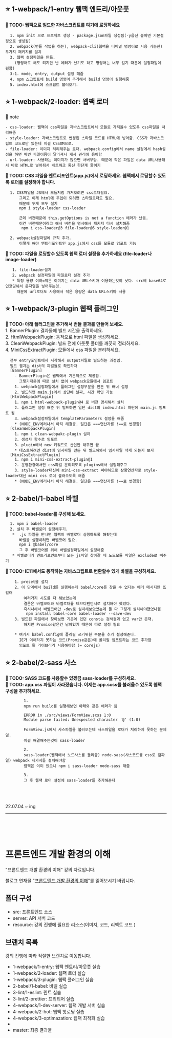     
## :star: 1-webpack/1-entry 웹팩 엔트리/아웃풋 

<b> :paperclip: TODO: 웹팩으로 빌드한 자바스크립트를 여기에 로딩하세요</b>  

      1. npm init 으로 프로젝트 생성 - package.json파일 생성됨(-y옵션 붙이면 기본설정으로 생성됨)  
      2. webpack(번들 작업을 하는), webpack-cli(웹팩을 터미널 명령어로 사용 가능한) 두가지 패키지를 설치  
      3. 웹팩 설정파일을 만듦.  
        (명령어로 해도 되지만 난 에러가 났기도 하고 명령어는 너무 길기 때문에 설정파일이 편함)  
      3-1. mode, entry, output 설정 해줌  
      4. npm 스크립트에 build 명령어 추가해서 build 명령어 실행해줌  
      5. index.html에 스크립트 불러오기.  
  
  
## :star: 1-webpack/2-loader: 웹팩 로더  
  
    
  :notebook: note
```
- css-loader: 웹팩이 css파일을 자바스크립트에서 모듈로 가져올수 있도록 css파일을 처리해줌  
- style-loader: 자바스크립트로 변경된 스타일 코드를 HTML에 넣어줌. CSS가 자바스크립트 코드로만 있는데 이걸 CSSOM으로.  
- file-loader: 이미지 처리해주는 로더. webpack.config에서 name 설정에서 hash설정을 하면 매번 파일이름이 달라져서 캐시 관리에 용이함  
- url-loader: 사용하는 이미지가 많으면 서버부담. 때문에 작은 파일은 data URL사용해서 바로 HTML로 넣어줘서 네트워크 통신 한단계 줄이기  
```

<b>:paperclip: TODO: CSS 파일을 엔트리포인트(app.js)에서 로딩하세요. 웹팩에서 로딩할수 있도록 로더를 설정해야 합니다.</b>  

      1. CSS파일을 JS에서 모듈처럼 가져오려면 css로더필요.  
          그리고 이게 html에 주입이 되려면 스타일로더도 필요.  
          때문에 두개 모두 설치  
          npm i style-loader css-loader  
          
          근데 버전때문에 this.getOptions is not a function 에러가 났음.  
          이건 버전때문이라고 해서 버전을 명시해서 패키지 다시 설치해줌  
           npm i css-loader@3 file-loader@5 style-loader@1  
           
      2. webpack설정파일에 규칙 추가.  
          이렇게 해야 엔트리포인트인 app.js에서 css를 모듈로 임포트 가능  
          
<b>:paperclip: TODO: 파일을 로딩할수 있도록 웹팩 로더 설정을 추가하세요 (file-loader나 image-loader)</b>

       1. file-loader설치  
       2. webpack 설정파일에 파일로더 설정 추가  
       * 특정 용량 이하=작은 이미지는 data URL스키마 이용하는것이 낫다. src에 base64로 인코딩해서 문자열을 넣어주는것.
         때문에 url로더도 사용해서 작은 용량은 data URL스키마 사용
 
 
 
 ## :star: 1-webpack/3-plugin 웹팩 플러그인

<b> :paperclip: TODO: 아래 플러그인을 추가해서 번들 결과를 만들어 보세요.</b>  
    1. BannerPlugin: 결과물에 빌드 시간을 출력하세요.  
    2. HtmlWebpackPlugin: 동적으로 html 파일을 생성하세요.  
    3. CleanWebpackPlugin: 빌드 전에 아웃풋 폴더를 깨끗히 정리하세요.  
    4. MiniCssExtractPlugin: 모듈에서 css 파일을 분리하세요.  

      
      전부 entry포인트에서 시작해서 output파일로 빌드하는 과정임.
      빌드 결과는 dist의 파일들로 확인하자
      [BannerPlugin]
        - BannerPlugin은 웹팩에서 기본적으로 제공함.
          그렇기때문에 따로 설치 없이 webpack모듈에서 임포트
        1. webpack설정파일에서 플러그인 설정부분을 만든 뒤 배너 설정
        2. 빌드하면 main.js에서 상단에 날짜, 시간 확인 가능
      [HtmlWebpackPlugin]
        1. npm i html-webpack-plugin@4 로 버전 명시해서 설치
        2. 플러그인 설정 해준 뒤 빌드하면 일단 dist의 index.html 하단에 main.js 임포트 됨
        3. webpack설정파일에서 templateParameters 설정을 해줌
        * (NODE_ENV에러나서 아직 해결중. 일단은 ===연산자를 !==로 변경함)
      [CleanWebpackPlugin]
        1. npm i clean-webpakc-plugin 설치
        2. 생성자 함수로 임포트
        3. plugin에서 new 키워드로 선언만 해주면 끝
        * 테스트하려면 dist에 임시파일 만든 뒤 빌드해봐서 임시파일 삭제 되는지 보자
      [MiniCssExtractPlugin]
        1. npm i mini-css-extract-plugin@1
        2. 운영환경에서만 css파일 분리되도록 plugins에서 설정해주고
        3. style-loader대신에 mini-css-extract 써야하므로 삼항연산자로 style-loader대신 mini css 로더 불러오도록 해줌
        * (NODE_ENV에러나서 아직 해결중. 일단은 ===연산자를 !==로 변경함)



 ## :star: 2-babel/1-babel 바벨

<b> :paperclip: TODO: babel-loader를 구성해 보세요.</b>  

      1. npm i babel-loader
      2. 설치 후 바벨로더 설정해주기.
       *  .js 파일을 만나면 웹팩이 바벨로더 실행하도록 해줬는데
          바벨을 실행하려면 바벨코어 필요.
          npm i @babel/core
          그 후 바벨코어를 위해 바벨설정파일에서 설정해줌
       * 바벨로더가 엔트리포인트부터 모든 js파일 찾아갈 때 노드모듈 파일은 exclude로 빼주기

      
<b>:paperclip: TODO: IE11에서도 동작하는 자바스크립트로 변환할수 있게 바벨을 구성하세요.</b>

        1. preset을 설치
        2. 이 단계에서 build를 실행하는데 babel/core를 찾을 수 없다는 에러 메시지만 뜨길래
            여러가지 시도를 다 해보았는데
            결론은 바벨코어와 바벨로더를 데브디펜던시로 설치해야 했었다.
            혹시나해서 바벨코어만 -dev로 설치해보았었는데 둘 다 그렇게 설치해야했었나봄
             npm install babel-core babel-loader --save-dev
        3. 빌드된 파일에서 찾아보면 기존에 있던 const는 검색결과 없고 var만 존재.
            하지만 Promise같은건 남아있기 때문에 따로 설정 필요
            
        * 여기서 babel.config에 폴리필 쓰기위한 부분을 추가 설정해준다.
          IE가 이해하지 못하는 코드(Promise같은)에 폴리필 임포트하는 코드 추가함
          임포트 될 라이브러리 사용해야함 (= corejs)

    
    
 ## :star: 2-babel/2-sass 사스

<b> :paperclip: TODO: SASS 코드를 사용할수 있겠끔 sass-loader를 구성하세요.</b>  
<b> :paperclip: TODO: app.css 파일이 사라졌습니다. 이제는 app.scss를 불러올수 있도록 웹팩 구성을 추가하세요.</b>  


            1.
            npm run build를 실행해보면 아래와 같은 에러가 뜸

            ERROR in ./src/views/FormView.scss 1:0
            Module parse failed: Unexpected character '@' (1:0)

            FormView.js에서 사스파일을 불러오는데 사스파일을 로더가 처리하지 못하는 문제임.
            이걸 해결해주는것이 sass-loader

            2.
            sass-loader(웹팩에서 노드사스를 돌려줌) node-sass(사스코드를 css로 컴파일) webpack 세가지를 설치해야함
            웹팩은 이미 있으니 npm i sass-loader node-sass 해줌

            3.
            그 후 웹팩 로더 설정에 sass-loader를 추가해준다
            

 <br/><br/><br/>
 22.07.04 ~ ing
 
 ---
 <br/><br/><br/>
 # 프론트엔드 개발 환경의 이해 

"프론트엔드 개발 환경의 이해" 강의 자료입니다.

블로그 연재물 "[프론트엔드 개발 환경의 이해](http://jeonghwan-kim.github.io/series/2019/12/09/frontend-dev-env-npm.html)"를 읽어보시기 바랍니다.

## 폴더 구성

- src: 프론트엔드 소스
- server: API 서버 코드 
- resource: 강의 진행에 필요한 리소스(이미지, 코드, 리액트 코드 )

## 브랜치 목록

강의 진행에 따라 적절한 브랜치로 이동합니다. 

- 1-webpack/1-entry: 웹팩 엔트리/아웃풋 실습
- 1-webpack/2-loader: 웹팩 로더 실습
- 1-webpack/3-plugin: 웹팩 플러그인 실습
- 2-babel/1-babel: 바벨 실습
- 3-lint/1-eslint: 린트 실습
- 3-lint/2-prettier: 프리티어 실습
- 4-webpack/1-dev-server: 웹팩 개발 서버 실습
- 4-webpack/2-hot: 웹팩 핫로딩 실습
- 4-webpack/3-optimazation: 웹팩 최적화 실습
- 
- master: 최종 결과물 

